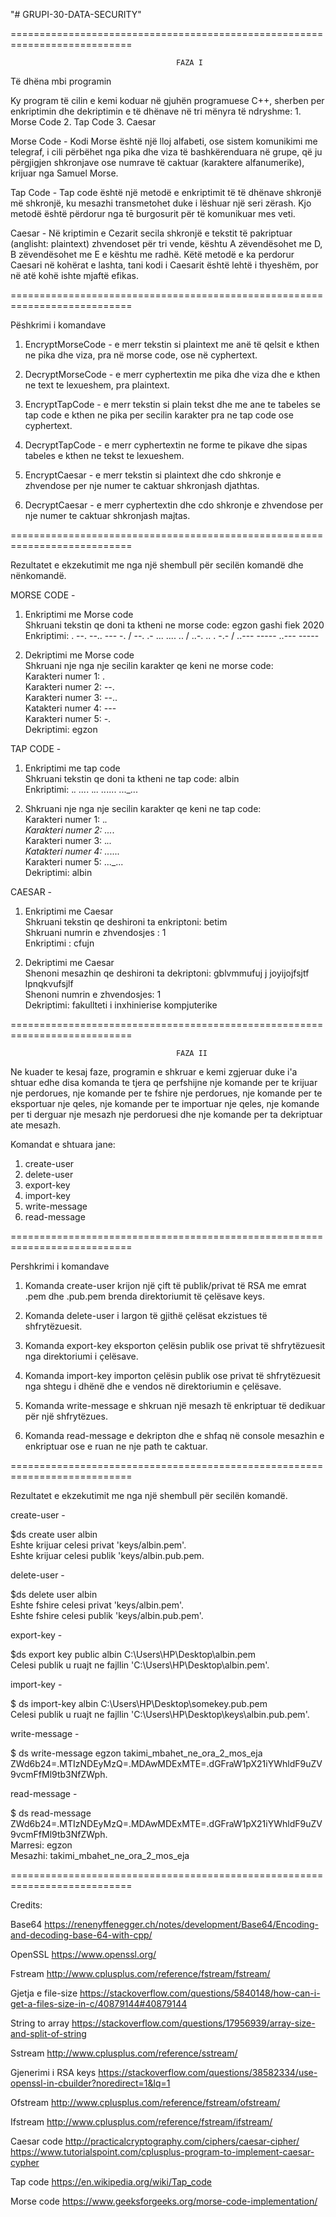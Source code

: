 "# GRUPI-30-DATA-SECURITY" 

===========================================================================

                                         FAZA I

Të dhëna mbi programin

Ky program të cilin e kemi koduar në gjuhën programuese C++, sherben per enkriptimin dhe dekriptimin e të dhënave në tri mënyra të ndryshme:
             1. Morse Code
             2. Tap Code
             3. Caesar

Morse Code -
Kodi Morse është një lloj alfabeti, ose sistem komunikimi me telegraf, i cili përbëhet nga pika dhe viza të bashkërenduara në grupe, që ju përgjigjen shkronjave ose numrave të caktuar (karaktere alfanumerike), krijuar nga Samuel Morse.

Tap Code -
Tap code është një metodë e enkriptimit të të dhënave shkronjë më shkronjë, ku mesazhi transmetohet duke i lëshuar një seri zërash. Kjo metodë është përdorur nga tē burgosurit për të komunikuar mes veti.

Caesar -
Në kriptimin e Cezarit secila shkronjë e tekstit të pakriptuar (anglisht: plaintext) zhvendoset për tri vende, kështu A zëvendësohet me D, B zëvendësohet me E e kështu me radhë. Këtë metodë e ka perdorur Caesari në kohërat e lashta, tani kodi i Caesarit është lehtë i thyeshëm, por në atë kohë ishte mjaftë efikas.

===========================================================================

Pëshkrimi i komandave

1. EncryptMorseCode - e merr tekstin si plaintext me anë të qelsit e kthen ne pika dhe viza, pra në morse code, ose në cyphertext.

2. DecryptMorseCode - e merr cyphertextin me pika dhe viza dhe e kthen ne text te lexueshem, pra plaintext.

3. EncryptTapCode - e merr tekstin si plain tekst dhe me ane te tabeles se tap code e kthen ne pika per secilin karakter pra ne tap code ose cyphertext.

4. DecryptTapCode - e merr cyphertextin ne forme te pikave dhe sipas tabeles e kthen ne tekst te lexueshem.

5. EncryptCaesar - e merr tekstin si plaintext dhe cdo shkronje e zhvendose per nje numer te caktuar shkronjash djathtas.

6. DecryptCaesar - e merr cyphertextin dhe cdo shkronje e zhvendose per nje numer te caktuar shkronjash majtas.

===========================================================================

Rezultatet e ekzekutimit me nga një shembull për secilën komandë dhe nënkomandë.

MORSE CODE -

1. Enkriptimi me Morse code  
Shkruani tekstin qe doni ta ktheni ne morse code: egzon gashi fiek 2020  
Enkriptimi: . --. --.. --- -. / --. .- ... .... .. / ..-. .. . -.- / ..--- ----- ..--- -----   

2. Dekriptimi me Morse code  
Shkruani nje nga nje secilin karakter qe keni ne morse code:  
Karakteri numer 1: .  
Karakteri numer 2: --.  
Karakteri numer 3: --..  
Katakteri numer 4: ---  
Karakteri numer 5: -.  
Dekriptimi: egzon  

TAP CODE -  

1. Enkriptimi me tap code  
Shkruani tekstin qe doni ta ktheni ne tap code: albin  
Enkriptimi: ._.  ..._.  ._..  .._....  ..._...  

2. Shkruani nje nga nje secilin karakter qe keni ne tap code:  
Karakteri numer 1: ._.  
Karakteri numer 2: ..._.  
Karakteri numer 3: ._..  
Katakteri numer 4: .._....  
Karakteri numer 5: ..._...  
Dekriptimi: albin  
  
CAESAR -  
  
1. Enkriptimi me Caesar  
Shkruani tekstin qe deshironi ta enkriptoni: betim   
Shkruani numrin e zhvendosjes : 1  
Enkriptimi : cfujn  
  
2. Dekriptimi me Caesar  
Shenoni mesazhin qe deshironi ta dekriptoni: gblvmmufuj j joyijojfsjtf lpnqkvufsjlf  
Shenoni numrin e zhvendosjes: 1  
Dekriptimi: fakullteti i inxhinierise kompjuterike  

===========================================================================

                                         FAZA II

Ne kuader te kesaj faze, programin e shkruar e kemi zgjeruar duke i'a shtuar edhe disa komanda te tjera qe perfshijne nje komande per 
te krijuar nje perdorues, nje komande per te fshire nje perdorues, nje komande per te eksportuar nje qeles, nje komande per te importuar
nje qeles, nje komande per ti derguar nje mesazh nje perdoruesi dhe nje komande per ta dekriptuar ate mesazh.

Komandat e shtuara jane:

1. create-user
2. delete-user
3. export-key
4. import-key
5. write-message
6. read-message

===========================================================================

Pershkrimi i komandave

1. Komanda create-user krijon një çift të publik/privat të RSA me emrat <name>.pem dhe <name>.pub.pem brenda direktoriumit të çelësave keys.

2. Komanda delete-user i largon të gjithë çelësat ekzistues të shfrytëzuesit.

3. Komanda export-key eksporton çelësin publik ose privat të shfrytëzuesit nga direktoriumi i çelësave.

4. Komanda import-key importon çelësin publik ose privat të shfrytëzuesit nga shtegu i dhënë dhe e vendos në direktoriumin e çelësave.

5. Komanda write-message e shkruan një mesazh të enkriptuar të dedikuar për një shfrytëzues.

6. Komanda read-message e dekripton dhe e shfaq në console mesazhin e enkriptuar ose e ruan ne nje path te caktuar.

===========================================================================

Rezultatet e ekzekutimit me nga një shembull për secilën komandë.  

create-user -  

$ds create user albin  
Eshte krijuar celesi privat 'keys/albin.pem'.  
Eshte krijuar celesi publik 'keys/albin.pub.pem.  

delete-user -  

$ds delete user albin  
Eshte fshire celesi privat 'keys/albin.pem'.  
Eshte fshire celesi publik 'keys/albin.pub.pem'.  

export-key -  

$ds export key public albin C:\\Users\\HP\\Desktop\\albin.pem  
Celesi publik u ruajt ne fajllin 'C:\\Users\\HP\\Desktop\\albin.pem'.  

import-key -   

$ ds import-key albin C:\\Users\\HP\\Desktop\\somekey.pub.pem  
Celesi publik u ruajt ne fajllin 'C:\\Users\\HP\\Desktop\\keys\\albin.pub.pem'.  

write-message -  

$ ds write-message egzon takimi_mbahet_ne_ora_2_mos_eja  
ZWd6b24=.MTIzNDEyMzQ=.MDAwMDExMTE=.dGFraW1pX21iYWhldF9uZV9vcmFfMl9tb3NfZWph.  

read-message -  

$ ds read-message ZWd6b24=.MTIzNDEyMzQ=.MDAwMDExMTE=.dGFraW1pX21iYWhldF9uZV9vcmFfMl9tb3NfZWph.  
Marresi: egzon  
Mesazhi: takimi_mbahet_ne_ora_2_mos_eja  


===========================================================================

Credits:

Base64
https://renenyffenegger.ch/notes/development/Base64/Encoding-and-decoding-base-64-with-cpp/

OpenSSL
https://www.openssl.org/

Fstream
http://www.cplusplus.com/reference/fstream/fstream/

Gjetja e file-size
https://stackoverflow.com/questions/5840148/how-can-i-get-a-files-size-in-c/40879144#40879144

String to array
https://stackoverflow.com/questions/17956939/array-size-and-split-of-string

Sstream
http://www.cplusplus.com/reference/sstream/

Gjenerimi i RSA keys
https://stackoverflow.com/questions/38582334/use-openssl-in-cbuilder?noredirect=1&lq=1

Ofstream
http://www.cplusplus.com/reference/fstream/ofstream/

Ifstream
http://www.cplusplus.com/reference/fstream/ifstream/

Caesar code
http://practicalcryptography.com/ciphers/caesar-cipher/
https://www.tutorialspoint.com/cplusplus-program-to-implement-caesar-cypher

Tap code
https://en.wikipedia.org/wiki/Tap_code

Morse code
https://www.geeksforgeeks.org/morse-code-implementation/
